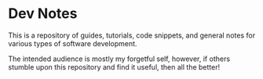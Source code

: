 # Dev Notes

This is a repository of guides, tutorials, code snippets, and general notes 
for various types of software development.

The intended audience is mostly my forgetful self, however, if others stumble
upon this repository and find it useful, then all the better!
